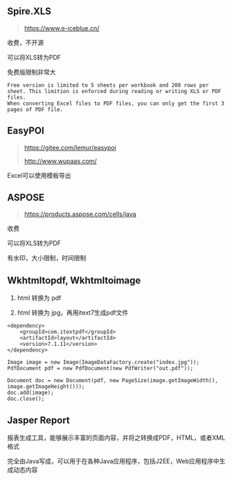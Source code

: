## Spire.XLS

> https://www.e-iceblue.cn/

收费，不开源

可以将XLS转为PDF

免费版限制非常大

```
Free version is limited to 5 sheets per workbook and 200 rows per sheet. This limition is enforced during reading or writing XLS or PDF files.
When converting Excel files to PDF files, you can only get the first 3 pages of PDF file.
```

## EasyPOI

> https://gitee.com/lemur/easypoi
>
> http://www.wupaas.com/

Excel可以使用模板导出

## ASPOSE

> https://products.aspose.com/cells/java

收费

可以将XLS转为PDF

有水印，大小限制，时间限制

## Wkhtmltopdf,  Wkhtmltoimage

1. html 转换为 pdf

2. html 转换为 jpg，再用itext7生成pdf文件

```
<dependency>
	<groupId>com.itextpdf</groupId>
	<artifactId>layout</artifactId>
	<version>7.1.11</version>
</dependency>
```

```
Image image = new Image(ImageDataFactory.create("index.jpg"));
PdfDocument pdf = new PdfDocument(new PdfWriter("out.pdf"));

Document doc = new Document(pdf, new PageSize(image.getImageWidth(), image.getImageHeight()));
doc.add(image);
doc.close();
```

## Jasper Report

报表生成工具，能够展示丰富的页面内容，并将之转换成PDF，HTML，或者XML格式

完全由Java写成，可以用于在各种Java应用程序，包括J2EE，Web应用程序中生成动态内容